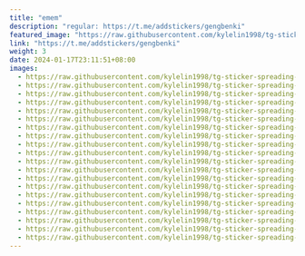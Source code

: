 ```yaml
---
title: "emem"
description: "regular: https://t.me/addstickers/gengbenki"
featured_image: "https://raw.githubusercontent.com/kylelin1998/tg-sticker-spreading-worldwide-images/main/img/1e88bd29-9402-4793-a0bb-d14348e3cbbd.jpg"
link: "https://t.me/addstickers/gengbenki"
weight: 3
date: 2024-01-17T23:11:51+08:00
images:
  - https://raw.githubusercontent.com/kylelin1998/tg-sticker-spreading-worldwide-images/main/img/1e88bd29-9402-4793-a0bb-d14348e3cbbd.jpg
  - https://raw.githubusercontent.com/kylelin1998/tg-sticker-spreading-worldwide-images/main/img/1084201d-873f-4b20-a406-bafb9624a7c3.jpg
  - https://raw.githubusercontent.com/kylelin1998/tg-sticker-spreading-worldwide-images/main/img/8c23b608-9d7a-4f0d-a769-8e82e852415e.jpg
  - https://raw.githubusercontent.com/kylelin1998/tg-sticker-spreading-worldwide-images/main/img/f3ee38fd-eb6e-481b-a55b-e9bf1c69ba41.jpg
  - https://raw.githubusercontent.com/kylelin1998/tg-sticker-spreading-worldwide-images/main/img/3bb732c1-b280-4783-b9c6-653f706a2a42.jpg
  - https://raw.githubusercontent.com/kylelin1998/tg-sticker-spreading-worldwide-images/main/img/98317d27-428a-41b9-a1ec-982a4f65ccea.jpg
  - https://raw.githubusercontent.com/kylelin1998/tg-sticker-spreading-worldwide-images/main/img/3da5eba0-972d-458a-8d39-76ecc463cb3e.jpg
  - https://raw.githubusercontent.com/kylelin1998/tg-sticker-spreading-worldwide-images/main/img/add32f99-0096-4ddd-bf8e-32063b72ec59.jpg
  - https://raw.githubusercontent.com/kylelin1998/tg-sticker-spreading-worldwide-images/main/img/316f9c8f-2ed8-413b-9b4d-d22e789a3817.jpg
  - https://raw.githubusercontent.com/kylelin1998/tg-sticker-spreading-worldwide-images/main/img/fadd51b6-461f-41a2-9c4f-69691ce44b63.jpg
  - https://raw.githubusercontent.com/kylelin1998/tg-sticker-spreading-worldwide-images/main/img/9c2e47a9-5b0f-458c-9ddf-019b55de7197.jpg
  - https://raw.githubusercontent.com/kylelin1998/tg-sticker-spreading-worldwide-images/main/img/42e1bda3-dd67-45c1-9f30-0154b5b4d296.jpg
  - https://raw.githubusercontent.com/kylelin1998/tg-sticker-spreading-worldwide-images/main/img/88c1ec82-515f-4925-b655-174b074a30b2.jpg
  - https://raw.githubusercontent.com/kylelin1998/tg-sticker-spreading-worldwide-images/main/img/f0da9dd5-f074-4c64-b21e-b616b3cd7227.jpg
  - https://raw.githubusercontent.com/kylelin1998/tg-sticker-spreading-worldwide-images/main/img/ad7dd792-82aa-423a-aff0-047d28208a46.jpg
  - https://raw.githubusercontent.com/kylelin1998/tg-sticker-spreading-worldwide-images/main/img/68593338-04e1-45e4-b0a9-e5f5f3d22580.jpg
  - https://raw.githubusercontent.com/kylelin1998/tg-sticker-spreading-worldwide-images/main/img/7c92e4ef-174e-47b0-92e5-052fbba5269f.jpg
  - https://raw.githubusercontent.com/kylelin1998/tg-sticker-spreading-worldwide-images/main/img/87b1c1e4-8baa-4c31-875f-f0d47be66249.jpg
  - https://raw.githubusercontent.com/kylelin1998/tg-sticker-spreading-worldwide-images/main/img/e3b6dd52-2c29-4503-bf8e-74296a1566ed.jpg
  - https://raw.githubusercontent.com/kylelin1998/tg-sticker-spreading-worldwide-images/main/img/d7a6fc89-deff-4b79-a28a-130cc1def75a.jpg
---
```


